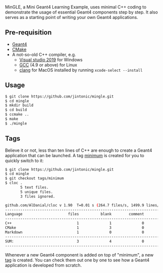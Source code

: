MinGLE, a Mini Geant4 Learning Example, uses minimal C++ coding to demonstrate the usage of essential Geant4 components step by step. It also serves as a starting point of writing your own Geant4 applications.

## Pre-requisition
- [Geant4](https://geant4.web.cern.ch/support/download)
- [CMake](https://cmake.org/download/)
- A not-so-old C++ compiler, e.g.
  - [Visual studio 2019](https://visualstudio.microsoft.com/downloads/) for Windows
  - [GCC](https://gcc.gnu.org/) (4.9 or above) for Linux
  - [clang](https://clang.llvm.org/) for MacOS installed by running `xcode-select --install`

## Usage

```sh
$ git clone https://github.com/jintonic/mingle.git
$ cd mingle
$ mkdir build
$ cd build
$ ccmake ..
$ make
$ ./mingle
```

## Tags

Believe it or not, less than ten lines of C++ are enough to create a Geant4 application that can be launched. A tag [minimum](https://github.com/jintonic/mingle/releases/tag/minimum) is created for you to quickly switch to it:

```sh
$ git clone https://github.com/jintonic/mingle.git
$ cd mingle
$ git checkout tags/minimum
$ cloc .
       5 text files.
       5 unique files.
       3 files ignored.

github.com/AlDanial/cloc v 1.90  T=0.01 s (264.7 files/s, 1499.9 lines/s)
-------------------------------------------------------------------------------
Language                     files          blank        comment           code
-------------------------------------------------------------------------------
C++                              1              1              0              6
CMake                            1              3              0              6
Markdown                         1              0              0              1
-------------------------------------------------------------------------------
SUM:                             3              4              0             13
-------------------------------------------------------------------------------
```

Whenever a new Geant4 component is added on top of "minimum", a new [tag](https://github.com/jintonic/mingle/tags) is created. You can check them out one by one to see how a Geant4 application is developed from scratch.
